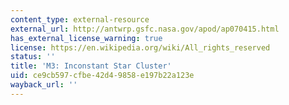```yaml
---
content_type: external-resource
external_url: http://antwrp.gsfc.nasa.gov/apod/ap070415.html
has_external_license_warning: true
license: https://en.wikipedia.org/wiki/All_rights_reserved
status: ''
title: 'M3: Inconstant Star Cluster'
uid: ce9cb597-cfbe-42d4-9858-e197b22a123e
wayback_url: ''
---
```


